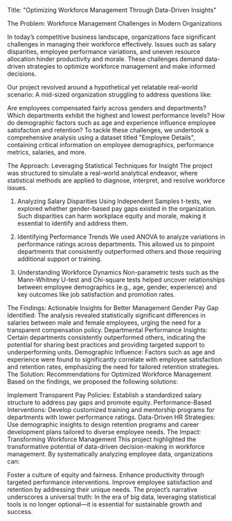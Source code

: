 Title: "Optimizing Workforce Management Through Data-Driven Insights"

The Problem: Workforce Management Challenges in Modern Organizations

In today’s competitive business landscape, organizations face significant challenges in managing their workforce effectively. Issues such as salary disparities, employee performance variations, and uneven resource allocation hinder productivity and morale. These challenges demand data-driven strategies to optimize workforce management and make informed decisions.

Our project revolved around a hypothetical yet relatable real-world scenario: A mid-sized organization struggling to address questions like:

Are employees compensated fairly across genders and departments?
Which departments exhibit the highest and lowest performance levels?
How do demographic factors such as age and experience influence employee satisfaction and retention?
To tackle these challenges, we undertook a comprehensive analysis using a dataset titled "Employee Details", containing critical information on employee demographics, performance metrics, salaries, and more.

The Approach: Leveraging Statistical Techniques for Insight
The project was structured to simulate a real-world analytical endeavor, where statistical methods are applied to diagnose, interpret, and resolve workforce issues.

1. Analyzing Salary Disparities
Using Independent Samples t-tests, we explored whether gender-based pay gaps existed in the organization. Such disparities can harm workplace equity and morale, making it essential to identify and address them.

2. Identifying Performance Trends
We used ANOVA to analyze variations in performance ratings across departments. This allowed us to pinpoint departments that consistently outperformed others and those requiring additional support or training.

3. Understanding Workforce Dynamics
Non-parametric tests such as the Mann-Whitney U-test and Chi-square tests helped uncover relationships between employee demographics (e.g., age, gender, experience) and key outcomes like job satisfaction and promotion rates.

The Findings: Actionable Insights for Better Management
Gender Pay Gap Identified: The analysis revealed statistically significant differences in salaries between male and female employees, urging the need for a transparent compensation policy.
Departmental Performance Insights: Certain departments consistently outperformed others, indicating the potential for sharing best practices and providing targeted support to underperforming units.
Demographic Influence: Factors such as age and experience were found to significantly correlate with employee satisfaction and retention rates, emphasizing the need for tailored retention strategies.
The Solution: Recommendations for Optimized Workforce Management
Based on the findings, we proposed the following solutions:

Implement Transparent Pay Policies: Establish a standardized salary structure to address pay gaps and promote equity.
Performance-Based Interventions: Develop customized training and mentorship programs for departments with lower performance ratings.
Data-Driven HR Strategies: Use demographic insights to design retention programs and career development plans tailored to diverse employee needs.
The Impact: Transforming Workforce Management
This project highlighted the transformative potential of data-driven decision-making in workforce management. By systematically analyzing employee data, organizations can:

Foster a culture of equity and fairness.
Enhance productivity through targeted performance interventions.
Improve employee satisfaction and retention by addressing their unique needs.
The project’s narrative underscores a universal truth: In the era of big data, leveraging statistical tools is no longer optional—it is essential for sustainable growth and success.
